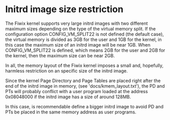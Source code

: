 Initrd image size restriction
=============================
The Fiwix kernel supports very large initrd images with two different maximum
sizes depending on the type of the virtual memory split. If the configuration
option CONFIG_VM_SPLIT22 is not defined (the default case), the virtual memory
is divided as 3GB for the user and 1GB for the kernel, in this case the maximum
size of an initrd image will be near 1GB. When CONFIG_VM_SPLIT22 is defined,
which means 2GB for the user and 2GB for the kernel, then the maximum size can
be near 2GB.

In all, the memory layout of the Fiwix kernel imposes a small and, hopefully,
harmless restriction on an specific size of the initrd image.

Since the kernel Page Directory and Page Tables are placed right after the end
of the initrd image in memory, (see 'docs/kmem_layout.txt'), the PD and PTs will
probably conflict with a user program loaded at the address 0x08048000 if the
initrd image has a size of around 128MB.

In this case, is recommendable define a bigger initrd image to avoid PD and PTs
be placed in the same memory address as user programs.

